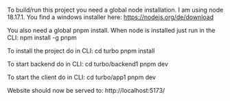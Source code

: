 To build/run this project you need a global node installation. I am using node 18.17.1. You find a windows installer here:
https://nodejs.org/de/download

You also need a global pnpm install. When node is installed just run in the CLI:
npm install -g pnpm

To install the project do in CLI:
cd turbo
pnpm install

To start backend do in CLI:
cd turbo/backend1
pnpm dev

To start the client do in CLI:
cd turbo/app1
pnpm dev

Website should now be served to:
http://localhost:5173/
